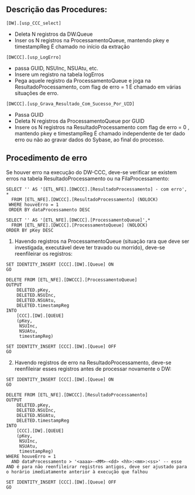 ## ​Descrição das Procedures:

`[DW].[usp_CCC_select]`
- Deleta N registros da DW.Queue
- Inser os N registros na ProcessamentoQueue, mantendo pkey e timestampReg
É chamado no início da extração

`[DWCCC].[usp_LogErro]`
- passa GUID, NSUInc, NSUAtu, etc.
- Insere um registro na tabela logErros
- Pega aquele registro da ProcessamentoQueue e joga na ResultadoProcessamento, com flag de erro = 1
É chamado em várias situações de erro.

`[DWCCC].[usp_Grava_Resultado_Com_Sucesso_Por_UID]`
- Passa GUID
- Deleta N registros da ProcessamentoQueue por GUID
- Insere os N registros na ResultadoProcessamento com flag de erro = 0 , mantendo pkey e timestampReg
É chamado independente de ter dado erro ou não ao gravar dados do Sybase, ao final do processo.


## Procedimento de erro

Se houver erro na execução do DW-CCC, deve-se verificar se existem erros na tabela ResultadoProcessamento ou na FilaProcessamento:


```
SELECT '' AS '[ETL_NFE].[DWCCC].[ResultadoProcessamento] - com erro', *
  FROM [ETL_NFE].[DWCCC].[ResultadoProcessamento] (NOLOCK)
 WHERE houveErro = 1
 ORDER BY dataProcessamento DESC​

SELECT '' AS '[ETL_NFE].[DWCCC].[ProcessamentoQueue]',*
  FROM [ETL_NFE].[DWCCC].[ProcessamentoQueue] (NOLOCK)
ORDER BY pKey DESC
```



1) Havendo registros na ProcessamentoQueue (situação rara que deve ser investigada, executável deve ter travado ou morrido), deve-se reenfileirar os registros:


```
SET IDENTITY_INSERT [CCC].[DW].[Queue] ON
GO

DELETE FROM [ETL_NFE].[DWCCC].[ProcessamentoQueue]
OUTPUT 
    DELETED.pKey,
    DELETED.NSUInc,
    DELETED.NSUAtu,
    DELETED.timestampReg
INTO 
    [CCC].[DW].[QUEUE] 
    (pKey, 
     NSUInc, 
     NSUAtu, 
     timestampReg)

SET IDENTITY_INSERT [CCC].[DW].[Queue] OFF
GO
```


2) Havendo registros de erro na ResultadoProcessamento, deve-se reenfileirar esses registros antes de processar novamente o DW:


```
SET IDENTITY_INSERT [CCC].[DW].[Queue] ON
GO

DELETE FROM [ETL_NFE].[DWCCC].[ResultadoProcessamento]
OUTPUT 
    DELETED.pKey,
    DELETED.NSUInc,
    DELETED.NSUAtu,
    DELETED.timestampReg
INTO 
    [CCC].[DW].[QUEUE] 
    (pKey, 
     NSUInc, 
     NSUAtu, 
     timestampReg)
WHERE houveErro = 1 
  AND dataProcessamento > '<aaaa>-<MM>-<dd> <hh>:<mm>:<ss>' -- esse AND é para não reenfileirar registros antigos, deve ser ajustado para o horário imediatamente anterior à execução que falhou 

SET IDENTITY_INSERT [CCC].[DW].[Queue] OFF
GO
```
